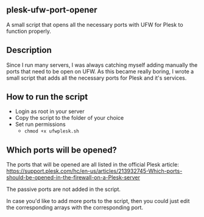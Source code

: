 ## plesk-ufw-port-opener
A small script that opens all the necessary ports with UFW for Plesk to function properly.

## Description
Since I run many servers, I was always catching myself adding manually the ports that need to be open on UFW. As this became really boring, I wrote a small script that adds all the necessary ports for Plesk and it's services.

## How to run the script
- Login as root in your server
- Copy the script to the folder of your choice
- Set run permissions
  - ```chmod +x ufwplesk.sh```

## Which ports will be opened?
The ports that will be opened are all listed in the official Plesk article:
https://support.plesk.com/hc/en-us/articles/213932745-Which-ports-should-be-opened-in-the-firewall-on-a-Plesk-server

The passive ports are not added in the script.

In case you'd like to add more ports to the script, then you could just edit the corresponding arrays with the corresponding port.
